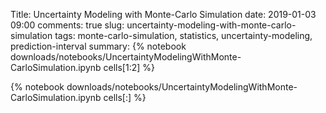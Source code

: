 Title: Uncertainty Modeling with Monte-Carlo Simulation
date: 2019-01-03 09:00
comments: true
slug: uncertainty-modeling-with-monte-carlo-simulation
tags: monte-carlo-simulation, statistics, uncertainty-modeling, prediction-interval
summary: {% notebook downloads/notebooks/UncertaintyModelingWithMonte-CarloSimulation.ipynb cells[1:2] %}

{% notebook downloads/notebooks/UncertaintyModelingWithMonte-CarloSimulation.ipynb cells[:] %}
